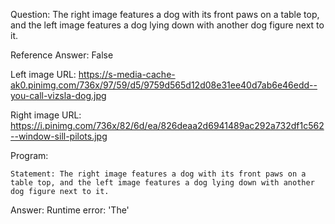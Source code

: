 Question: The right image features a dog with its front paws on a table top, and the left image features a dog lying down with another dog figure next to it.

Reference Answer: False

Left image URL: https://s-media-cache-ak0.pinimg.com/736x/97/59/d5/9759d565d12d08e31ee40d7ab6e46edd--you-call-vizsla-dog.jpg

Right image URL: https://i.pinimg.com/736x/82/6d/ea/826deaa2d6941489ac292a732df1c562--window-sill-pilots.jpg

Program:

```
Statement: The right image features a dog with its front paws on a table top, and the left image features a dog lying down with another dog figure next to it.
```
Answer: Runtime error: 'The'

